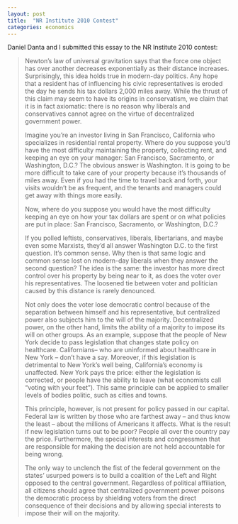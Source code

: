 ```yaml
---
layout: post
title:  "NR Institute 2010 Contest"
categories: economics
---
```


Daniel Danta and I submitted this essay to the NR Institute 2010 contest:

<!-- more -->

> Newton’s law of universal gravitation says that the force one object has over another decreases exponentially as their distance increases. Surprisingly, this idea holds true in modern-day politics. Any hope that a resident has of influencing his civic representatives is eroded the day he sends his tax dollars 2,000 miles away. While the thrust of this claim may seem to have its origins in conservatism, we claim that it is in fact axiomatic: there is no reason why liberals and conservatives cannot agree on the virtue of decentralized government power.
> 
> Imagine you’re an investor living in San Francisco, California who specializes in residential rental property. Where do you suppose you’d have the most difficulty maintaining the property, collecting rent, and keeping an eye on your manager: San Francisco, Sacramento, or Washington, D.C.? The obvious answer is Washington. It is going to be more difficult to take care of your property because it’s thousands of miles away. Even if you had the time to travel back and forth, your visits wouldn’t be as frequent, and the tenants and managers could get away with things more easily.
> 
> Now, where do you suppose you would have the most difficulty keeping an eye on how your tax dollars are spent or on what policies are put in place: San Francisco, Sacramento, or Washington, D.C.?
> 
> If you polled leftists, conservatives, liberals, libertarians, and maybe even some Marxists, they’d all answer Washington D.C. to the first question. It’s common sense. Why then is that same logic and common sense lost on modern-day liberals when they answer the second question? The idea is the same: the investor has more direct control over his property by being near to it, as does the voter over his representatives. The loosened tie between voter and politician caused by this distance is rarely denounced.
> 
> Not only does the voter lose democratic control because of the separation between himself and his representative, but centralized power also subjects him to the will of the majority. Decentralized power, on the other hand, limits the ability of a majority to impose its will on other groups. As an example, suppose that the people of New York decide to pass legislation that changes state policy on healthcare. Californians– who are uninformed about healthcare in New York – don’t have a say. Moreover, if this legislation is detrimental to New York’s well being, California’s economy is unaffected. New York pays the price: either the legislation is corrected, or people have the ability to leave (what economists call “voting with your feet”). This same principle can be applied to smaller levels of bodies politic, such as cities and towns.
> 
> This principle, however, is not present for policy passed in our capital. Federal law is written by those who are farthest away – and thus know the least – about the millions of Americans it affects. What is the result if new legislation turns out to be poor? People all over the country pay the price. Furthermore, the special interests and congressmen that are responsible for making the decision are not held accountable for being wrong.
> 
> The only way to unclench the fist of the federal government on the states’ usurped powers is to build a coalition of the Left and Right opposed to the central government. Regardless of political affiliation, all citizens should agree that centralized government power poisons the democratic process by shielding voters from the direct consequence of their decisions and by allowing special interests to impose their will on the majority.